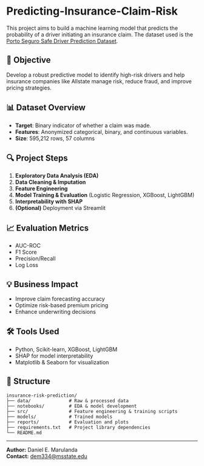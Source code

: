 # Predicting-Insurance-Claim-Risk

This project aims to build a machine learning model that predicts the probability of a driver initiating an insurance claim. The dataset used is the [Porto Seguro Safe Driver Prediction Dataset](https://www.kaggle.com/competitions/porto-seguro-safe-driver-prediction/data).

## 📌 Objective
Develop a robust predictive model to identify high-risk drivers and help insurance companies like Allstate manage risk, reduce fraud, and improve pricing strategies.

## 📊 Dataset Overview
- **Target**: Binary indicator of whether a claim was made.
- **Features**: Anonymized categorical, binary, and continuous variables.
- **Size**: 595,212 rows, 57 columns

## 🔍 Project Steps
1. **Exploratory Data Analysis (EDA)**
2. **Data Cleaning & Imputation**
3. **Feature Engineering**
4. **Model Training & Evaluation** (Logistic Regression, XGBoost, LightGBM)
5. **Interpretability with SHAP**
6. **(Optional)** Deployment via Streamlit

## 📈 Evaluation Metrics
- AUC-ROC
- F1 Score
- Precision/Recall
- Log Loss

## 💡 Business Impact
- Improve claim forecasting accuracy
- Optimize risk-based premium pricing
- Enhance underwriting decisions

## 🛠 Tools Used
- Python, Scikit-learn, XGBoost, LightGBM
- SHAP for model interpretability
- Matplotlib & Seaborn for visualization

## 📂 Structure
```
insurance-risk-prediction/
├── data/              # Raw & processed data
├── notebooks/         # EDA & model development
├── src/               # Feature engineering & training scripts
├── models/            # Trained models
├── reports/           # Evaluation and plots
├── requirements.txt   # Project library dependencies
└── README.md
```

---

**Author:** Daniel E. Marulanda  
**Contact:** dem334@msstate.edu
